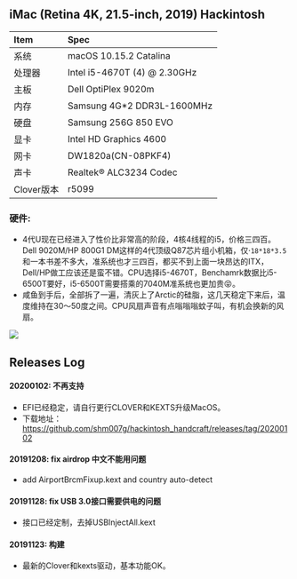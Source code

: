 ## iMac (Retina 4K, 21.5-inch, 2019) Hackintosh

| Item | Spec |
|:------|:------|
|系统   | macOS 10.15.2 Catalina |
|处理器 | Intel i5-4670T (4) @ 2.30GHz |
|主板   | Dell OptiPlex 9020m |
|内存   | Samsung 4G*2 DDR3L-1600MHz |
|硬盘   | Samsung 256G 850 EVO |
|显卡   | Intel HD Graphics 4600 |
|网卡   | DW1820a(CN-08PKF4) |
|声卡   | Realtek® ALC3234 Codec |
|Clover版本| r5099 |

### 硬件:
- 4代U现在已经进入了性价比非常高的阶段，4核4线程的i5，价格三四百。Dell 9020M/HP 800G1 DM这样的4代顶级Q87芯片组小机箱，仅·`18*18*3.5`和一本书差不多大，准系统也才三四百，都买不到上面一块昂达的ITX，Dell/HP做工应该还是蛮不错。CPU选择i5-4670T，Benchamrk数据比i5-6500T要好，i5-6500T需要搭乘的7040M准系统也更加贵😝。
- 咸鱼到手后，全部拆了一遍，清灰上了Arctic的硅脂，这几天稳定下来后，温度维持在30～50度之间。CPU风扇声音有点嗡嗡嗡蚊子叫，有机会换新的风扇。

![](https://static.chiphell.com/forum/201911/13/164831zex3mbkz96wmkj3k.jpg)

## Releases Log

#### 20200102: 不再支持
  - EFI已经稳定，请自行更行CLOVER和KEXTS升级MacOS。  
  - 下载地址：https://github.com/shm007g/hackintosh_handcraft/releases/tag/20200102

#### 20191208: fix airdrop 中文不能用问题
  - add AirportBrcmFixup.kext and country auto-detect

#### 20191128: fix USB 3.0接口需要供电的问题
  - 接口已经定制，去掉USBInjectAll.kext

#### 20191123: 构建
  - 最新的Clover和kexts驱动，基本功能OK。
